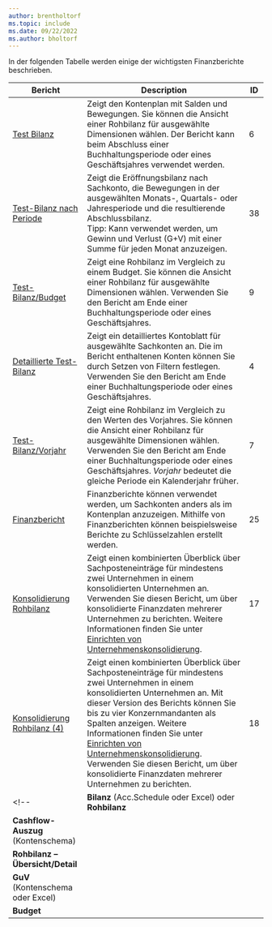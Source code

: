 ```yaml
---
author: brentholtorf
ms.topic: include
ms.date: 09/22/2022
ms.author: bholtorf
---
```


In der folgenden Tabelle werden einige der wichtigsten Finanzberichte beschrieben.

| Bericht | Description | ID | 
|--|--|--|
| [Test Bilanz](https://businesscentral.dynamics.com?report=6) | Zeigt den Kontenplan mit Salden und Bewegungen. Sie können die Ansicht einer Rohbilanz für ausgewählte Dimensionen wählen. Der Bericht kann beim Abschluss einer Buchhaltungsperiode oder eines Geschäftsjahres verwendet werden. | 6 |
| [Test-Bilanz nach Periode](https://businesscentral.dynamics.com?report=38) | Zeigt die Eröffnungsbilanz nach Sachkonto, die Bewegungen in der ausgewählten Monats-, Quartals- oder Jahresperiode und die resultierende Abschlussbilanz. <br>Tipp: Kann verwendet werden, um Gewinn und Verlust (G+V) mit einer Summe für jeden Monat anzuzeigen.| 38 |
| [Test-Bilanz/Budget](https://businesscentral.dynamics.com?report=9) | Zeigt eine Rohbilanz im Vergleich zu einem Budget. Sie können die Ansicht einer Rohbilanz für ausgewählte Dimensionen wählen. Verwenden Sie den Bericht am Ende einer Buchhaltungsperiode oder eines Geschäftsjahres. | 9 |
| [Detaillierte Test-Bilanz](https://businesscentral.dynamics.com?report=4) | Zeigt ein detailliertes Kontoblatt für ausgewählte Sachkonten an. Die im Bericht enthaltenen Konten können Sie durch Setzen von Filtern festlegen. Verwenden Sie den Bericht am Ende einer Buchhaltungsperiode oder eines Geschäftsjahres. | 4 |
| [Test-Bilanz/Vorjahr](https://businesscentral.dynamics.com?report=7) | Zeigt eine Rohbilanz im Vergleich zu den Werten des Vorjahres. Sie können die Ansicht einer Rohbilanz für ausgewählte Dimensionen wählen. Verwenden Sie den Bericht am Ende einer Buchhaltungsperiode oder eines Geschäftsjahres. *Vorjahr* bedeutet die gleiche Periode ein Kalenderjahr früher. | 7 | 
| [Finanzbericht](https://businesscentral.dynamics.com?report=25) | Finanzberichte können verwendet werden, um Sachkonten anders als im Kontenplan anzuzeigen. Mithilfe von Finanzberichten können beispielsweise Berichte zu Schlüsselzahlen erstellt werden. | 25 |
|[Konsolidierung Rohbilanz](https://businesscentral.dynamics.com?report=10007)|Zeigt einen kombinierten Überblick über Sachposteneinträge für mindestens zwei Unternehmen in einem konsolidierten Unternehmen an. Verwenden Sie diesen Bericht, um über konsolidierte Finanzdaten mehrerer Unternehmen zu berichten. Weitere Informationen finden Sie unter [Einrichten von Unternehmenskonsolidierung](../finance-consolidated-company-reporting-setup.md).|17|
|[Konsolidierung Rohbilanz (4)](https://businesscentral.dynamics.com?report=10008)|Zeigt einen kombinierten Überblick über Sachposteneinträge für mindestens zwei Unternehmen in einem konsolidierten Unternehmen an. Mit dieser Version des Berichts können Sie bis zu vier Konzernmandanten als Spalten anzeigen. Weitere Informationen finden Sie unter [Einrichten von Unternehmenskonsolidierung](../finance-consolidated-company-reporting-setup.md). Verwenden Sie diesen Bericht, um über konsolidierte Finanzdaten mehrerer Unternehmen zu berichten.|18|
<!-- | **Bilanz** (Acc.Schedule oder Excel) oder **Rohbilanz** |  |  |
| **Cashflow-Auszug** (Kontenschema) |  |  |
| **Rohbilanz – Übersicht/Detail** |  |  |
| **GuV** (Kontenschema oder Excel) |  |  |
| **Budget** |  |  | -->
